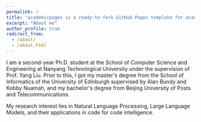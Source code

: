 ```yaml
---
permalink: /
title: "academicpages is a ready-to-fork GitHub Pages template for academic personal websites"
excerpt: "About me"
author_profile: true
redirect_from: 
  - /about/
  - /about.html
---
```


I am a second-year Ph.D. student at the School of Computer Science and Engineering at Nanyang Technological University under the supervision of Prof. Yang Liu. Prior to this, I got my master's degree from the School of Informatics of the University of Edinburgh supervised by Alan Bundy and Kobby Nuamah, and my bachelor's degree from Beijing University of Posts and Telecommunications.

My research interest lies in Natural Language Processing, Large Language Models, and their applications in code for code intelligence.
